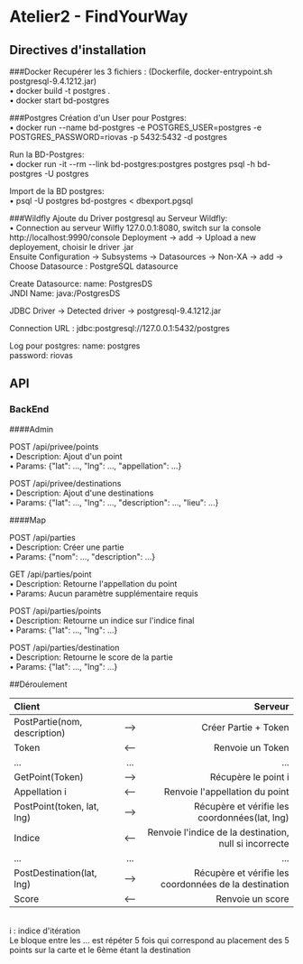 # Atelier2 - FindYourWay

## Directives d'installation 

###Docker
Recupérer les 3 fichiers :
(Dockerfile, docker-entrypoint.sh postgresql-9.4.1212.jar)
<br/>  • docker build -t postgres . 
<br/>  • docker start bd-postgres

###Postgres
Création d'un User pour Postgres:
<br/>  • docker run --name bd-postgres -e POSTGRES_USER=postgres -e POSTGRES_PASSWORD=riovas -p 5432:5432 -d postgres

Run la BD-Postgres:
<br/>  • docker run -it --rm --link bd-postgres:postgres postgres psql -h bd-postgres -U postgres

Import de la BD postgres:
<br/>  • psql -U postgres bd-postgres < dbexport.pgsql

###Wildfly
Ajoute du Driver postgresql au Serveur Wildfly:
<br/>  • Connection au serveur Wilfly 127.0.0.1:8080, switch sur la console http://localhost:9990/console
Deployment -> add -> Upload a new deployement, choisir le driver .jar	 
Ensuite Configuration -> Subsystems -> Datasources -> Non-XA -> add -> Choose Datasource : PostgreSQL datasource

Create Datasource: name: PostgresDS
			  <br/>JNDI Name: java:/PostgresDS

JDBC Driver -> Detected driver -> postgresql-9.4.1212.jar

Connection URL : jdbc:postgresql://127.0.0.1:5432/postgres

Log pour postgres: name: postgres 
			  <br/>password: riovas 


## API

### BackEnd 

####Admin

POST /api/privee/points
<br/>  • Description: Ajout d'un point
<br/>  • Params:  {"lat": ..., "lng": ..., "appellation": ...}

POST /api/privee/destinations
<br/>  • Description: Ajout d'une destinations
<br/>  • Params:  {"lat": ..., "lng": ..., "description": ..., "lieu": ...}

####Map

POST /api/parties
<br/>  • Description: Créer une partie
<br/>  • Params:  {"nom": ..., "description": ...}

GET /api/parties/point
<br/>  • Description: Retourne l'appellation du point
<br/>  • Params:  Aucun paramètre supplémentaire requis

POST /api/parties/points
<br/>  • Description: Retourne un indice sur l'indice final
<br/>  • Params:  {"lat": ..., "lng": ...}

POST /api/parties/destination
<br/>  • Description: Retourne le score de la partie
<br/>  • Params:  {"lat": ..., "lng": ...}

##Déroulement


| Client |  | Serveur |
| :----------- | :------: | ------------: |
| PostPartie(nom, description) | --> | Créer Partie + Token |
| Token | <-- | Renvoie un Token |
| ... | ... | ... |										
| GetPoint(Token) | --> | Récupère le point i|
| Appellation i | <-- | Renvoie l'appellation du point |
| PostPoint(token, lat, lng) | --> | Récupère et vérifie les coordonnées(lat, lng) |
| Indice | <-- | Renvoie l'indice de la destination, null si incorrecte  |
| ... | ... | ... |
| PostDestination(lat, lng) | --> | Récupère et vérifie les coordonnées de la destination |
| Score | <-- | Renvoie un score |

<br/> i : indice d'itération
<br/>Le bloque entre les ... est répéter 5 fois qui correspond au placement des 5 points sur la carte et le 6ème étant la destination







